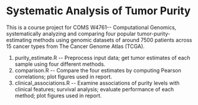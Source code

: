 # Systematic Analysis of Tumor Purity
This is a course project for COMS W4761-- Computational Genomics, systematically analyzing and comparing four popular tumor-purity-estimating methods using genomic datasets of around 7500 patients across 15 cancer types from The Cancer Genome Atlas (TCGA). 

1. purity_estimate.R -- Preprocess input data; get tumor estimates of each sample using four different methods.
2. comparison.R -- Compare the four estimates by computing Pearson correlations; plot figures used in report.
3. clinical_associations.R -- Examine associations of purity levels with clinical features; survival analysis; evaluate performance of each method; plot figures used in report.
